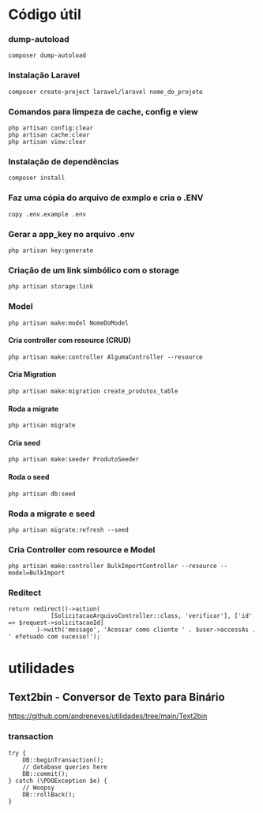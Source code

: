 # Código útil

### dump-autoload
```
composer dump-autoload
```

### Instalação Laravel
```
composer create-project laravel/laravel nome_do_projeto
```

### Comandos para limpeza de cache, config e view
```
php artisan config:clear
php artisan cache:clear
php artisan view:clear
```

### Instalação de dependências
```
composer install
```

### Faz uma cópia do arquivo de exmplo e cria o .ENV
```
copy .env.example .env
```

### Gerar a app_key no arquivo .env
```
php artisan key:generate
```

### Criação de um link simbólico com o storage
```
php artisan storage:link
```

### Model
```
php artisan make:model NomeDoModel
```

#### Cria controller com resource (CRUD)
```
php artisan make:controller AlgumaController --resource
```

#### Cria Migration
```
php artisan make:migration create_produtos_table
```

#### Roda a migrate
```
php artisan migrate
```

#### Cria seed 
```
php artisan make:seeder ProdutoSeeder
```

#### Roda o seed
```
php artisan db:seed
```

### Roda a migrate e seed
```
php artisan migrate:refresh --seed
```

### Cria Controller com resource e Model

```
php artisan make:controller BulkImportController --resource --model=BulkImport
```

### Reditect
```
return redirect()->action(
            [SolicitacaoArquivoController::class, 'verificar'], ['id' => $request->solicitacaoId]
        )->with('message', 'Acessar como cliente ' . $user->accessAs . ' efetuado com sucesso!');
```

# utilidades

## Text2bin - Conversor de Texto para Binário
https://github.com/andreneves/utilidades/tree/main/Text2bin



### transaction
```
try {
    DB::beginTransaction();
    // database queries here
    DB::commit();
} catch (\PDOException $e) {
    // Woopsy
    DB::rollBack();
}
```